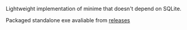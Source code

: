 Lightweight implementation of minime that doesn't depend on SQLite.

Packaged standalone exe avaliable from [releases](https://github.com/akiroz/minime-lite/releases)